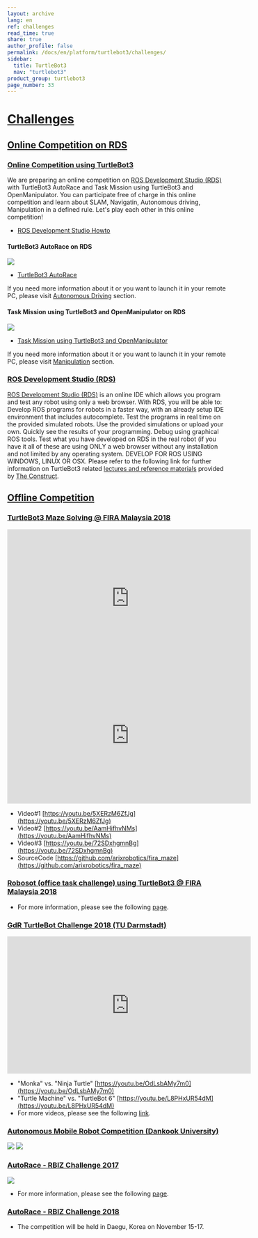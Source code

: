 ```yaml
---
layout: archive
lang: en
ref: challenges
read_time: true
share: true
author_profile: false
permalink: /docs/en/platform/turtlebot3/challenges/
sidebar:
  title: TurtleBot3
  nav: "turtlebot3"
product_group: turtlebot3
page_number: 33
---
```


<div style="counter-reset: h1 20"></div>

# [Challenges](#challenges)

## [Online Competition on RDS](#online-competition-on-rds)

### [Online Competition using TurtleBot3](#online-competition-using-turtlebot3)

We are preparing an online competition on [ROS Development Studio (RDS)][rds] with TurtleBot3 AutoRace and Task Mission using TurtleBot3 and OpenManipulator. You can participate free of charge in this online competition and learn about SLAM, Navigatin, Autonomous driving, Manipulation in a defined rule. Let's play each other in this online competition!

- [ROS Development Studio Howto](https://www.youtube.com/playlist?list=PLK0b4e05LnzYGvX6EJN1gOQEl6aa3uyKS)

#### TurtleBot3 AutoRace on RDS
![](/assets/images/platform/turtlebot3/challenges/competition_autorace.png)

- [TurtleBot3 AutoRace](https://rds.theconstructsim.com/tc_projects/use_project_share_link/21e00583-6e60-415a-aa66-bd2c78e0733a)

If you need more information about it or you want to launch it in your remote PC, please visit [Autonomous Driving](/docs/en/platform/turtlebot3/autonomous_driving/#autonomous-driving) section.

#### Task Mission using TurtleBot3 and OpenManipulator on RDS
![](/assets/images/platform/turtlebot3/challenges/competition_pick_and_place.png)

- [Task Mission using TurtleBot3 and OpenManipulator](https://rds.theconstructsim.com/tc_projects/use_project_share_link/b345dbb4-c806-4822-919e-84b7cf00c8c0)

If you need more information about it or you want to launch it in your remote PC, please visit [Manipulation](/docs/en/platform/turtlebot3/manipulation/#bringup) section.


### [ROS Development Studio (RDS)](#ros-development-studio-RDS)

[ROS Development Studio (RDS)][rds] is an online IDE which allows you program and test any robot using only a web browser. With RDS, you will be able to: Develop ROS programs for robots in a faster way, with an already setup IDE environment that includes autocomplete. Test the programs in real time on the provided simulated robots. Use the provided simulations or upload your own. Quickly see the results of your programming. Debug using graphical ROS tools. Test what you have developed on RDS in the real robot (if you have it all of these are using ONLY a web browser without any installation and not limited by any operating system. DEVELOP FOR ROS USING WINDOWS, LINUX OR OSX. Please refer to the following link for further information on TurtleBot3 related [lectures and reference materials][learn_the_construct] provided by [The Construct][the_construct].

## [Offline Competition](#offline-competition)

### [TurtleBot3 Maze Solving @ FIRA Malaysia 2018](#turtlebot3-maze-solving-fira-malaysia-2018)

<iframe width="560" height="315" src="https://www.youtube.com/embed/5XERzM6ZfJg" frameborder="0" allowfullscreen></iframe>

<iframe width="560" height="315" src="https://www.youtube.com/embed/AamHifhvNMs" frameborder="0" allowfullscreen></iframe>

- Video#1 [https://youtu.be/5XERzM6ZfJg](https://youtu.be/5XERzM6ZfJg)
- Video#2 [https://youtu.be/AamHifhvNMs](https://youtu.be/AamHifhvNMs)
- Video#3 [https://youtu.be/72SDxhgmnBg](https://youtu.be/72SDxhgmnBg)
- SourceCode [https://github.com/arixrobotics/fira_maze](https://github.com/arixrobotics/fira_maze)

### [Robosot (office task challenge) using TurtleBot3 @ FIRA Malaysia 2018](#robosot-office-task-challenge-using-turtlebot3-fira-malaysia-2018)

- For more information, please see the following [page](https://www.facebook.com/FiraPoliteknikMalaysia/videos/1409162685896584/).

### [GdR TurtleBot Challenge 2018 (TU Darmstadt)](#gdr-turtlebot-challenge-2018-tu-darmstadt)

<iframe width="560" height="315" src="https://www.youtube.com/embed/OdLsbAMy7m0" frameborder="0" allowfullscreen></iframe>

- "Monka" vs. "Ninja Turtle" [https://youtu.be/OdLsbAMy7m0](https://youtu.be/OdLsbAMy7m0)
- "Turtle Machine" vs. "TurtleBot 6" [https://youtu.be/L8PHxUR54dM](https://youtu.be/L8PHxUR54dM)
- For more videos, please see the following [link](https://www.youtube.com/channel/UCqvqk6E7g4z5idx6yseR6Ug).

### [Autonomous Mobile Robot Competition (Dankook University)](#autonomous-mobile-robot-competition-dankook-university)

![](/assets/images/platform/turtlebot3/challenges/autorace_dankook_1.jpg)
![](/assets/images/platform/turtlebot3/challenges/autorace_dankook_2.jpg)

### [AutoRace - RBIZ Challenge 2017](#autorace-rbiz-challenge-2017)

![](/assets/images/platform/turtlebot3/autonomous_driving/autorace_rbiz_challenge_2017_robots_1.png)

- For more information, please see the following [page][autorace_rbiz_challenge_2017].

### [AutoRace - RBIZ Challenge 2018](#autorace-rbiz-challenge-2018)

- The competition will be held in Daegu, Korea on November 15-17.

[rds]: http://www.theconstructsim.com/rds-ros-development-studio/
[the_construct]: http://www.theconstructsim.com/
[learn_the_construct]: /docs/en/platform/turtlebot3/learn/#the-construct
[autorace_rbiz_challenge_2017]: /docs/en/platform/turtlebot3/autonomous_driving/#autonomous-driving
